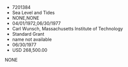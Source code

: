* 7201384
* Sea Level and Tides
* NONE,NONE
* 04/01/1972,06/30/1977
* Carl Wunsch, Massachusetts Institute of Technology
* Standard Grant
*   name not available
* 06/30/1977
* USD 268,500.00

NONE
